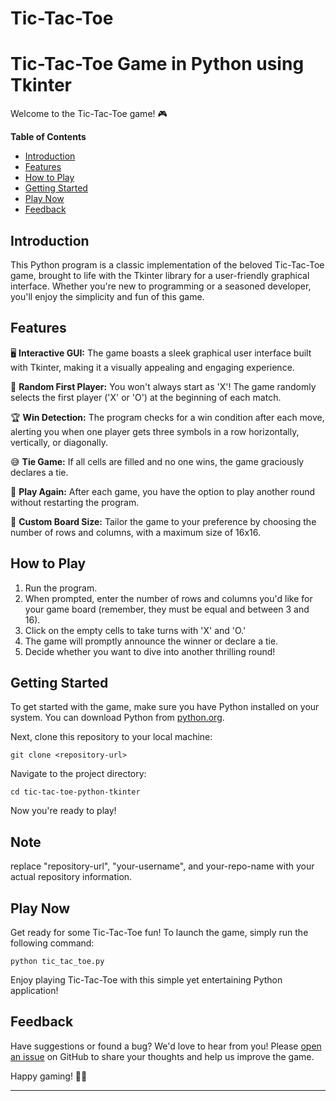 # Tic-Tac-Toe
# Tic-Tac-Toe Game in Python using Tkinter

Welcome to the Tic-Tac-Toe game! 🎮

**Table of Contents**
- [Introduction](#introduction)
- [Features](#features)
- [How to Play](#how-to-play)
- [Getting Started](#getting-started)
- [Play Now](#play-now)
- [Feedback](#feedback)

## Introduction

This Python program is a classic implementation of the beloved Tic-Tac-Toe game, brought to life with the Tkinter library for a user-friendly graphical interface. Whether you're new to programming or a seasoned developer, you'll enjoy the simplicity and fun of this game.

## Features

🖥️ **Interactive GUI:** The game boasts a sleek graphical user interface built with Tkinter, making it a visually appealing and engaging experience.

🔄 **Random First Player:** You won't always start as 'X'! The game randomly selects the first player ('X' or 'O') at the beginning of each match.

🏆 **Win Detection:** The program checks for a win condition after each move, alerting you when one player gets three symbols in a row horizontally, vertically, or diagonally.

😅 **Tie Game:** If all cells are filled and no one wins, the game graciously declares a tie.

🔁 **Play Again:** After each game, you have the option to play another round without restarting the program.

📏 **Custom Board Size:** Tailor the game to your preference by choosing the number of rows and columns, with a maximum size of 16x16.

## How to Play

1. Run the program.
2. When prompted, enter the number of rows and columns you'd like for your game board (remember, they must be equal and between 3 and 16).
3. Click on the empty cells to take turns with 'X' and 'O.'
4. The game will promptly announce the winner or declare a tie.
5. Decide whether you want to dive into another thrilling round!

## Getting Started

To get started with the game, make sure you have Python installed on your system. You can download Python from [python.org](https://www.python.org/downloads/).

Next, clone this repository to your local machine:

```shell
git clone <repository-url>
```

Navigate to the project directory:

```shell
cd tic-tac-toe-python-tkinter
```

Now you're ready to play!

## Note

replace "repository-url", "your-username", and your-repo-name with your actual repository information. 

## Play Now

Get ready for some Tic-Tac-Toe fun! To launch the game, simply run the following command:

```shell
python tic_tac_toe.py
```

Enjoy playing Tic-Tac-Toe with this simple yet entertaining Python application!

## Feedback

Have suggestions or found a bug? We'd love to hear from you! Please [open an issue](https://github.com/your-username/your-repo-name/issues) on GitHub to share your thoughts and help us improve the game.

Happy gaming! 🥳🎉

---
